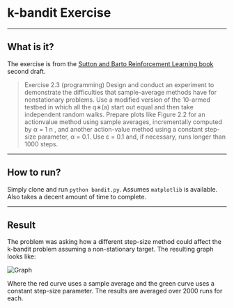 # k-bandit Exercise



----
## What is it?

The exercise is from the [Sutton and Barto Reinforcement Learning book](https://webdocs.cs.ualberta.ca/~sutton/book/the-book.html) second draft.

> Exercise 2.3 (programming) Design and conduct an experiment to demonstrate
the difficulties that sample-average methods have for nonstationary problems. Use a
modified version of the 10-armed testbed in which all the q∗(a) start out equal and
then take independent random walks. Prepare plots like Figure 2.2 for an actionvalue
method using sample averages, incrementally computed by α =
1
n
, and another
action-value method using a constant step-size parameter, α = 0.1. Use ε = 0.1 and,
if necessary, runs longer than 1000 steps.


----
## How to run?

Simply clone and run `python bandit.py`. Assumes `matplotlib` is available. Also takes a decent amount of time to complete.

----
## Result

The problem was asking how a different step-size method could affect the k-bandit problem assuming a non-stationary target. The resulting graph looks like:

![Graph](https://github.com/sgodwincs/k-bandit-exercise/graph.png)

Where the red curve uses a sample average and the green curve uses a constant step-size parameter. The results are averaged over 2000 runs for each.
